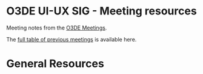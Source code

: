 # O3DE UI-UX SIG - Meeting resources

Meeting notes from the [O3DE Meetings](https://o3de.github.io/foundation/sigs/sig-ui-ux/).

The [full table of previous meetings](https://o3de.github.io/foundation/sigs/sig-ui-ux/?id=previous-meetings) is available here.

# General Resources
